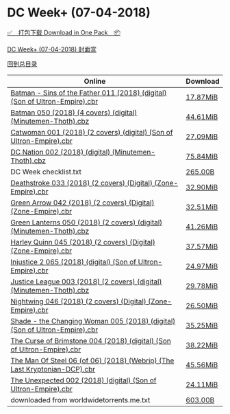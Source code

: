 # DC Week+ (07-04-2018)

[✅&emsp;打包下载 Download in One Pack&emsp;📦](https://pan.baidu.com/s/10JbYfuk_NTyFz5nnGMJkig)

[DC Week+ (07-04-2018) 封面赏](/https://github.com/alicewish/markdown/blob/master/cover/DC-Week-07-04-2018-Covers.md)



[回到总目录](https://github.com/alicewish/markdown/blob/master/Catalogs.md)



Online | Download
--- | ---
[Batman - Sins of the Father 011 (2018) (digital) (Son of Ultron-Empire).cbr](https://github.com/alicewish/markdown/blob/master/comic/Batman-Sins-of-Father-011-2018-digital-Son-of-Ultron-Empire-cbr.md) | [17.87MiB](https://pan.baidu.com/s/10JbYfuk_NTyFz5nnGMJkig#list/path=%2FDC%20Week%202018%20Q3%2FDC%20Week%2B%20%2807-04-2018%29%2F%E3%82%AA%E3%82%B7%E3%82%B5%E3%82%B7%E3%82%AF%E3%82%AF%E3%82%BB%E3%82%AA%E3%82%B7%E3%82%B5%E3%82%B7%E3%82%AF%E3%82%AB%E3%82%B9%E3%82%A4%E3%82%B1%E3%82%BB%E3%82%B9%E3%82%B3%E3%82%A2%E3%82%AF%E3%82%BF%E3%82%AB%E3%82%B9%E3%82%BD%E3%82%AD%E3%82%AF%E3%82%B5%E3%82%A6%E3%82%BF%E3%82%B3%E3%82%AA&parentPath=%2FDC%20Week%202018%20Q3)
[Batman 050 (2018) (4 covers) (digital) (Minutemen-Thoth).cbz](https://github.com/alicewish/markdown/blob/master/comic/Batman-050-2018-4-covers-digital-Minutemen-Thoth-cbz.md) | [44.61MiB](https://pan.baidu.com/s/10JbYfuk_NTyFz5nnGMJkig#list/path=%2FDC%20Week%202018%20Q3%2FDC%20Week%2B%20%2807-04-2018%29%2F%E3%82%BB%E3%82%A2%E3%82%AA%E3%82%B9%E3%82%A4%E3%82%BF%E3%82%AA%E3%82%B7%E3%82%A8%E3%82%B7%E3%82%B9%E3%82%B9%E3%82%B3%E3%82%BF%E3%82%AB%E3%82%B5%E3%82%BD%E3%82%AD%E3%82%AF%E3%82%B5%E3%82%B5%E3%82%BF%E3%82%AF%E3%82%A6%E3%82%AD%E3%82%BF%E3%82%AF%E3%82%AF%E3%82%AB%E3%82%B5%E3%82%B3%E3%82%B1&parentPath=%2FDC%20Week%202018%20Q3)
[Catwoman 001 (2018) (2 covers) (digital) (Son of Ultron-Empire).cbr](https://github.com/alicewish/markdown/blob/master/comic/Catwoman-001-2018-2-covers-digital-Son-of-Ultron-Empire-cbr.md) | [27.09MiB](https://pan.baidu.com/s/10JbYfuk_NTyFz5nnGMJkig#list/path=%2FDC%20Week%202018%20Q3%2FDC%20Week%2B%20%2807-04-2018%29%2F%E3%82%B9%E3%82%AF%E3%82%BD%E3%82%B3%E3%82%AF%E3%82%B7%E3%82%BF%E3%82%B1%E3%82%A6%E3%82%BB%E3%82%BB%E3%82%A4%E3%82%B1%E3%82%BF%E3%82%A6%E3%82%A2%E3%82%AF%E3%82%AF%E3%82%BB%E3%82%B9%E3%82%A4%E3%82%AD%E3%82%B7%E3%82%B1%E3%82%AF%E3%82%B3%E3%82%BF%E3%82%AD%E3%82%B5%E3%82%AA%E3%82%B1%E3%82%A4&parentPath=%2FDC%20Week%202018%20Q3)
[DC Nation 002 (2018) (digital) (Minutemen-Thoth).cbz](https://github.com/alicewish/markdown/blob/master/comic/DC-Nation-002-2018-digital-Minutemen-Thoth-cbz.md) | [75.84MiB](https://pan.baidu.com/s/10JbYfuk_NTyFz5nnGMJkig#list/path=%2FDC%20Week%202018%20Q3%2FDC%20Week%2B%20%2807-04-2018%29%2F%E3%82%B1%E3%82%BB%E3%82%BB%E3%82%BF%E3%82%BD%E3%82%AF%E3%82%B1%E3%82%B7%E3%82%BF%E3%82%BF%E3%82%B1%E3%82%BD%E3%82%AB%E3%82%B5%E3%82%AA%E3%82%A6%E3%82%A4%E3%82%A4%E3%82%BD%E3%82%A6%E3%82%BF%E3%82%BF%E3%82%A6%E3%82%AF%E3%82%BB%E3%82%A4%E3%82%AB%E3%82%A2%E3%82%BD%E3%82%AA%E3%82%B7%E3%82%A6&parentPath=%2FDC%20Week%202018%20Q3)
DC Week checklist.txt | [265.00B](https://pan.baidu.com/s/10JbYfuk_NTyFz5nnGMJkig#list/path=%2FDC%20Week%202018%20Q3%2FDC%20Week%2B%20%2807-04-2018%29%2F%E3%82%A8%E3%82%A4%E3%82%B7%E3%82%B7%E3%82%A8%E3%82%AA%E3%82%B7%E3%82%AD%E3%82%B1%E3%82%B1%E3%82%B7%E3%82%B7%E3%82%A4%E3%82%B3%E3%82%BB%E3%82%B9%E3%82%AD%E3%82%B3%E3%82%AD%E3%82%A4%E3%82%BB%E3%82%BD%E3%82%B7%E3%82%AF%E3%82%AF%E3%82%A4%E3%82%A8%E3%82%AD%E3%82%A6%E3%82%B5%E3%82%A4%E3%82%B9&parentPath=%2FDC%20Week%202018%20Q3)
[Deathstroke 033 (2018) (2 covers) (Digital) (Zone-Empire).cbr](https://github.com/alicewish/markdown/blob/master/comic/Deathstroke-033-2018-2-covers-Digital-Zone-Empire-cbr.md) | [32.90MiB](https://pan.baidu.com/s/10JbYfuk_NTyFz5nnGMJkig#list/path=%2FDC%20Week%202018%20Q3%2FDC%20Week%2B%20%2807-04-2018%29%2F%E3%82%A6%E3%82%A6%E3%82%B1%E3%82%BD%E3%82%A6%E3%82%AD%E3%82%B5%E3%82%A8%E3%82%A2%E3%82%AA%E3%82%AB%E3%82%B3%E3%82%B5%E3%82%A8%E3%82%B1%E3%82%BB%E3%82%BB%E3%82%BB%E3%82%AD%E3%82%B7%E3%82%A2%E3%82%B9%E3%82%BF%E3%82%B7%E3%82%A8%E3%82%A2%E3%82%BB%E3%82%B9%E3%82%B5%E3%82%A4%E3%82%B5%E3%82%B7&parentPath=%2FDC%20Week%202018%20Q3)
[Green Arrow 042 (2018) (2 covers) (Digital) (Zone-Empire).cbr](https://github.com/alicewish/markdown/blob/master/comic/Green-Arrow-042-2018-2-covers-Digital-Zone-Empire-cbr.md) | [32.51MiB](https://pan.baidu.com/s/10JbYfuk_NTyFz5nnGMJkig#list/path=%2FDC%20Week%202018%20Q3%2FDC%20Week%2B%20%2807-04-2018%29%2F%E3%82%A8%E3%82%A2%E3%82%B7%E3%82%B1%E3%82%B1%E3%82%AD%E3%82%A8%E3%82%BB%E3%82%B5%E3%82%AB%E3%82%A6%E3%82%AB%E3%82%AA%E3%82%B9%E3%82%AB%E3%82%B3%E3%82%BD%E3%82%AB%E3%82%AA%E3%82%B1%E3%82%A2%E3%82%A6%E3%82%AA%E3%82%B9%E3%82%AA%E3%82%A8%E3%82%B5%E3%82%AF%E3%82%B1%E3%82%A6%E3%82%B9%E3%82%A4&parentPath=%2FDC%20Week%202018%20Q3)
[Green Lanterns 050 (2018) (2 covers) (digital) (Minutemen-Thoth).cbz](https://github.com/alicewish/markdown/blob/master/comic/Green-Lanterns-050-2018-2-covers-digital-Minutemen-Thoth-cbz.md) | [41.26MiB](https://pan.baidu.com/s/10JbYfuk_NTyFz5nnGMJkig#list/path=%2FDC%20Week%202018%20Q3%2FDC%20Week%2B%20%2807-04-2018%29%2F%E3%82%AF%E3%82%AF%E3%82%B1%E3%82%AF%E3%82%BF%E3%82%B5%E3%82%AD%E3%82%B5%E3%82%BB%E3%82%B5%E3%82%A2%E3%82%A8%E3%82%AB%E3%82%AB%E3%82%AD%E3%82%BD%E3%82%BD%E3%82%A4%E3%82%AA%E3%82%B3%E3%82%B9%E3%82%A6%E3%82%A8%E3%82%BD%E3%82%BF%E3%82%AF%E3%82%BF%E3%82%B3%E3%82%B1%E3%82%BB%E3%82%B7%E3%82%A8&parentPath=%2FDC%20Week%202018%20Q3)
[Harley Quinn 045 (2018) (2 covers) (Digital) (Zone-Empire).cbr](https://github.com/alicewish/markdown/blob/master/comic/Harley-Quinn-045-2018-2-covers-Digital-Zone-Empire-cbr.md) | [37.57MiB](https://pan.baidu.com/s/10JbYfuk_NTyFz5nnGMJkig#list/path=%2FDC%20Week%202018%20Q3%2FDC%20Week%2B%20%2807-04-2018%29%2F%E3%82%AD%E3%82%BF%E3%82%B7%E3%82%B5%E3%82%B1%E3%82%AB%E3%82%AA%E3%82%BF%E3%82%AA%E3%82%B9%E3%82%B7%E3%82%BB%E3%82%B1%E3%82%B5%E3%82%BB%E3%82%A8%E3%82%A6%E3%82%B5%E3%82%BB%E3%82%B5%E3%82%B9%E3%82%BB%E3%82%BD%E3%82%B3%E3%82%AA%E3%82%BF%E3%82%A8%E3%82%A8%E3%82%A4%E3%82%A4%E3%82%BB%E3%82%BB&parentPath=%2FDC%20Week%202018%20Q3)
[Injustice 2 065 (2018) (digital) (Son of Ultron-Empire).cbr](https://github.com/alicewish/markdown/blob/master/comic/Injustice-2-065-2018-digital-Son-of-Ultron-Empire-cbr.md) | [24.97MiB](https://pan.baidu.com/s/10JbYfuk_NTyFz5nnGMJkig#list/path=%2FDC%20Week%202018%20Q3%2FDC%20Week%2B%20%2807-04-2018%29%2F%E3%82%BF%E3%82%AD%E3%82%A8%E3%82%BF%E3%82%B5%E3%82%BB%E3%82%A6%E3%82%BD%E3%82%B3%E3%82%AF%E3%82%AF%E3%82%BD%E3%82%A4%E3%82%A4%E3%82%AD%E3%82%B3%E3%82%BD%E3%82%AB%E3%82%B9%E3%82%B3%E3%82%BF%E3%82%A8%E3%82%BF%E3%82%A8%E3%82%A8%E3%82%A6%E3%82%AB%E3%82%A8%E3%82%B5%E3%82%BF%E3%82%A6%E3%82%AD&parentPath=%2FDC%20Week%202018%20Q3)
[Justice League 003 (2018) (2 covers) (digital) (Minutemen-Thoth).cbz](https://github.com/alicewish/markdown/blob/master/comic/Justice-League-003-2018-2-covers-digital-Minutemen-Thoth-cbz.md) | [29.78MiB](https://pan.baidu.com/s/10JbYfuk_NTyFz5nnGMJkig#list/path=%2FDC%20Week%202018%20Q3%2FDC%20Week%2B%20%2807-04-2018%29%2F%E3%82%A6%E3%82%AA%E3%82%A8%E3%82%AF%E3%82%B1%E3%82%B9%E3%82%AA%E3%82%AD%E3%82%AD%E3%82%B7%E3%82%B7%E3%82%B7%E3%82%AA%E3%82%B5%E3%82%BF%E3%82%BB%E3%82%B5%E3%82%AA%E3%82%A6%E3%82%AA%E3%82%BB%E3%82%AF%E3%82%B3%E3%82%AF%E3%82%A2%E3%82%AD%E3%82%A8%E3%82%B3%E3%82%AA%E3%82%AA%E3%82%B9%E3%82%A2&parentPath=%2FDC%20Week%202018%20Q3)
[Nightwing 046 (2018) (2 covers) (Digital) (Zone-Empire).cbr](https://github.com/alicewish/markdown/blob/master/comic/Nightwing-046-2018-2-covers-Digital-Zone-Empire-cbr.md) | [26.50MiB](https://pan.baidu.com/s/10JbYfuk_NTyFz5nnGMJkig#list/path=%2FDC%20Week%202018%20Q3%2FDC%20Week%2B%20%2807-04-2018%29%2F%E3%82%AB%E3%82%B3%E3%82%A6%E3%82%AD%E3%82%AD%E3%82%B1%E3%82%A4%E3%82%AF%E3%82%B3%E3%82%BF%E3%82%B5%E3%82%AB%E3%82%B9%E3%82%B3%E3%82%B7%E3%82%BB%E3%82%A6%E3%82%B1%E3%82%AB%E3%82%BF%E3%82%AD%E3%82%AD%E3%82%AD%E3%82%AA%E3%82%B5%E3%82%AA%E3%82%BB%E3%82%A2%E3%82%A4%E3%82%BF%E3%82%B7%E3%82%AA&parentPath=%2FDC%20Week%202018%20Q3)
[Shade - the Changing Woman 005 (2018) (digital) (Son of Ultron-Empire).cbr](https://github.com/alicewish/markdown/blob/master/comic/Shade-Changing-Woman-005-2018-digital-Son-of-Ultron-Empire-cbr.md) | [35.25MiB](https://pan.baidu.com/s/10JbYfuk_NTyFz5nnGMJkig#list/path=%2FDC%20Week%202018%20Q3%2FDC%20Week%2B%20%2807-04-2018%29%2F%E3%82%BB%E3%82%B1%E3%82%A8%E3%82%A2%E3%82%B7%E3%82%A4%E3%82%BB%E3%82%BB%E3%82%B3%E3%82%AB%E3%82%B3%E3%82%A2%E3%82%A2%E3%82%B1%E3%82%B3%E3%82%B1%E3%82%B1%E3%82%AB%E3%82%A8%E3%82%B3%E3%82%B1%E3%82%B3%E3%82%A6%E3%82%A6%E3%82%A8%E3%82%AB%E3%82%B3%E3%82%AF%E3%82%B7%E3%82%BD%E3%82%AA%E3%82%BD&parentPath=%2FDC%20Week%202018%20Q3)
[The Curse of Brimstone 004 (2018) (digital) (Son of Ultron-Empire).cbr](https://github.com/alicewish/markdown/blob/master/comic/Curse-of-Brimstone-004-2018-digital-Son-of-Ultron-Empire-cbr.md) | [38.22MiB](https://pan.baidu.com/s/10JbYfuk_NTyFz5nnGMJkig#list/path=%2FDC%20Week%202018%20Q3%2FDC%20Week%2B%20%2807-04-2018%29%2F%E3%82%B5%E3%82%BD%E3%82%BF%E3%82%B7%E3%82%BB%E3%82%AA%E3%82%AD%E3%82%BB%E3%82%A4%E3%82%BB%E3%82%A4%E3%82%B7%E3%82%A4%E3%82%B1%E3%82%AA%E3%82%BF%E3%82%A6%E3%82%B3%E3%82%BF%E3%82%AB%E3%82%AF%E3%82%B3%E3%82%A4%E3%82%B7%E3%82%B1%E3%82%AB%E3%82%BF%E3%82%A6%E3%82%AD%E3%82%A8%E3%82%AF%E3%82%B5&parentPath=%2FDC%20Week%202018%20Q3)
[The Man Of Steel 06 (of 06) (2018) (Webrip) (The Last Kryptonian-DCP).cbr](https://github.com/alicewish/markdown/blob/master/comic/Man-Of-Steel-06-of-06-2018-Webrip-Last-Kryptonian-DCP-cbr.md) | [45.56MiB](https://pan.baidu.com/s/10JbYfuk_NTyFz5nnGMJkig#list/path=%2FDC%20Week%202018%20Q3%2FDC%20Week%2B%20%2807-04-2018%29%2F%E3%82%A6%E3%82%B5%E3%82%BD%E3%82%A8%E3%82%A2%E3%82%A8%E3%82%AD%E3%82%B5%E3%82%B9%E3%82%B7%E3%82%B5%E3%82%A4%E3%82%B3%E3%82%A6%E3%82%A8%E3%82%B3%E3%82%AB%E3%82%AD%E3%82%A6%E3%82%B9%E3%82%BF%E3%82%BB%E3%82%AA%E3%82%B9%E3%82%B9%E3%82%B7%E3%82%A6%E3%82%A6%E3%82%A8%E3%82%A2%E3%82%A8%E3%82%AA&parentPath=%2FDC%20Week%202018%20Q3)
[The Unexpected 002 (2018) (digital) (Son of Ultron-Empire).cbr](https://github.com/alicewish/markdown/blob/master/comic/Unexpected-002-2018-digital-Son-of-Ultron-Empire-cbr.md) | [24.11MiB](https://pan.baidu.com/s/10JbYfuk_NTyFz5nnGMJkig#list/path=%2FDC%20Week%202018%20Q3%2FDC%20Week%2B%20%2807-04-2018%29%2F%E3%82%A4%E3%82%A4%E3%82%A4%E3%82%AA%E3%82%A8%E3%82%B5%E3%82%A2%E3%82%B7%E3%82%B5%E3%82%B5%E3%82%AB%E3%82%BF%E3%82%B7%E3%82%A6%E3%82%B7%E3%82%B9%E3%82%B9%E3%82%AA%E3%82%AA%E3%82%A8%E3%82%A8%E3%82%BD%E3%82%A2%E3%82%B3%E3%82%A4%E3%82%A8%E3%82%B5%E3%82%A2%E3%82%A4%E3%82%A8%E3%82%AA%E3%82%BB&parentPath=%2FDC%20Week%202018%20Q3)
downloaded from worldwidetorrents.me.txt | [603.00B](https://pan.baidu.com/s/10JbYfuk_NTyFz5nnGMJkig#list/path=%2FDC%20Week%202018%20Q3%2FDC%20Week%2B%20%2807-04-2018%29%2F%E3%82%B9%E3%82%A6%E3%82%A8%E3%82%A4%E3%82%AF%E3%82%B1%E3%82%A4%E3%82%A4%E3%82%A4%E3%82%B5%E3%82%A6%E3%82%AF%E3%82%BF%E3%82%AF%E3%82%B5%E3%82%A6%E3%82%BD%E3%82%A2%E3%82%B9%E3%82%A8%E3%82%BD%E3%82%BF%E3%82%B5%E3%82%B3%E3%82%B3%E3%82%AD%E3%82%A2%E3%82%B9%E3%82%A8%E3%82%AF%E3%82%A2%E3%82%AB&parentPath=%2FDC%20Week%202018%20Q3)